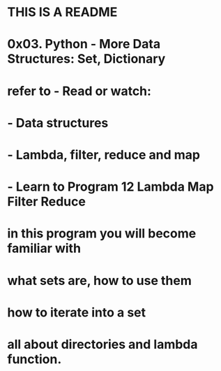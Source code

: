 # THIS IS A README

# 0x03. Python - More Data Structures: Set, Dictionary

# refer to - Read or watch:

# - Data structures
# - Lambda, filter, reduce and map
# - Learn to Program 12 Lambda Map Filter Reduce

# in this program you will become familiar with 
# what sets are, how to use them
# how to iterate into a set
# all about directories and lambda function.
